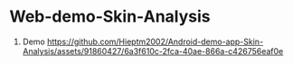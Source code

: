 # Web-demo-Skin-Analysis

1. Demo
https://github.com/Hieptm2002/Android-demo-app-Skin-Analysis/assets/91860427/6a3f610c-2fca-40ae-866a-c426756eaf0e
